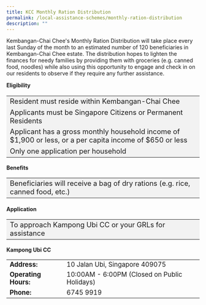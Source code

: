 ```yaml
---
title: KCC Monthly Ration Distribution
permalink: /local-assistance-schemes/monthly-ration-distribution
description: ""
---
```


Kembangan-Chai Chee's Monthly Ration Distribution will take place every last Sunday of the month to an estimated number of 120 beneficiaries in Kembangan-Chai Chee estate. The distribution hopes to lighten the finances for needy families by providing them with groceries (e.g. canned food, noodles) while also using this opportunity to engage and check in on our residents to observe if they require any further assistance.

<b>Eligibility</b>
<table  style="font-size:130%; background-color:#f2f2f2">
<tbody>
	<tr><td>Resident must reside within Kembangan-Chai Chee</td>
</tr>
<tr><td>Applicants must be Singapore Citizens or Permanent Residents</td></tr>
<tr><td>Applicant has a gross monthly household income of $1,900 or less, or a per capita income of $650 or less</td>
</tr>
<tr><td>Only one application per household</td></tr>
</tbody>
</table>
	
<b>Benefits</b>
<table  style="font-size:130%; background-color:#f2f2f2">
<tbody>
	<tr><td>Beneficiaries will receive a bag of dry rations (e.g. rice, canned food, etc.)</td></tr>
</tbody>
</table>

#### Application ####
<table  style="font-size:130%; background-color:#f2f2f2">
<tbody>
	<tr><td>To approach Kampong Ubi CC or your GRLs for assistance</td></tr>
</tbody>
</table>

<b>Kampong Ubi CC</b>
<table  style="font-size:120%">
<tbody>
<tr>
 <td><b>Address:</b></td><td>10 Jalan Ubi, Singapore 409075</td>
</tr>
<tr>
 <td><b>Operating Hours:</b> </td><td>10:00AM - 6:00PM (Closed on Public Holidays)</td>
</tr>
<tr>
	<td> <b>Phone:</b> </td><td>6745 9919</td>
</tr>
</tbody>
</table>
